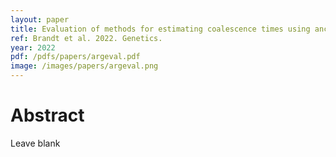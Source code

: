 ```yaml
---
layout: paper
title: Evaluation of methods for estimating coalescence times using ancestral recombination graphs
ref: Brandt et al. 2022. Genetics.
year: 2022
pdf: /pdfs/papers/argeval.pdf
image: /images/papers/argeval.png
---
```


# Abstract

Leave blank
